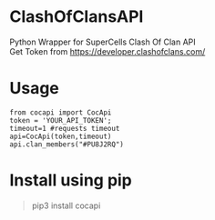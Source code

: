 # ClashOfClansAPI </br>
Python Wrapper for SuperCells Clash Of Clan API </br>
Get Token from https://developer.clashofclans.com/</br>
# Usage </br>

```
from cocapi import CocApi
token = 'YOUR_API_TOKEN';
timeout=1 #requests timeout 
api=CocApi(token,timeout)
api.clan_members("#PU8J2RQ")
```

# Install using pip </br>
> pip3 install cocapi

